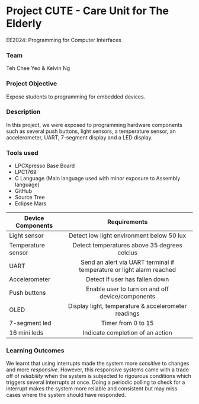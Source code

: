 # Project CUTE - Care Unit for The Elderly
EE2024: Programming for Computer Interfaces

### Team
Teh Chee Yeo & Kelvin Ng

### Project Objective 
Expose students to programming for embedded devices.

### Description 
In this project, we were exposed to programming hardware components such as several push buttons, light sensors, a temperature sensor, an accelerometer, UART, 7-segment display and a LED display. 

### Tools used
* LPCXpresso Base Board
* LPC1769
* C Language (Main language used with minor exposure to Assembly language)
* GitHub
* Source Tree
* Eclipse Mars


| Device Components  | Requirements							     							|
| -------------------|:--------------------------------------------------------------------:|	
| Light sensor       | Detect low light environment below 50 lux     						|
| Temperature sensor | Detect temperatures above 35 degrees celcius  						|
| UART               | Send an alert via UART terminal if temperature or light alarm reached|
| Accelerometer      | Detect if user has fallen down 										|
| Push buttons		 | Enable user to turn on and off device/components 					|
| OLED     			 | Display light, temperature & accelerometer readings 					| 
| 7-segment led 	 | Timer from 0 to 15 													|
| 16 mini leds 		 | Indicate completion of an action 									|


### Learning Outcomes
We learnt that using interrupts made the system more _sensitive_ to changes and more _responsive_. However, this responsive systems came with a trade off of _reliability_ when the system is subjected to rigourous conditions which triggers several interrupts at once. 
Doing a periodic polling to check for a interrupt makes the system more reliable and consistent but may miss cases where the system should have responded.
